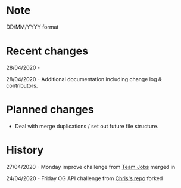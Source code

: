 # Note
DD/MM/YYYY format

# Recent changes
28/04/2020 - 

28/04/2020 - Additional documentation including change log & contributors.

# Planned changes
 - Deal with merge duplications / set out future file structure.

# History
27/04/2020 - Monday improve challenge from [Team Jobs](https://github.com/KMRRingQA/api-call-challenge) merged in

24/04/2020 - Friday OG API challenge from [Chris's repo](https://github.com/Christian-QA/api-call-challenge) forked